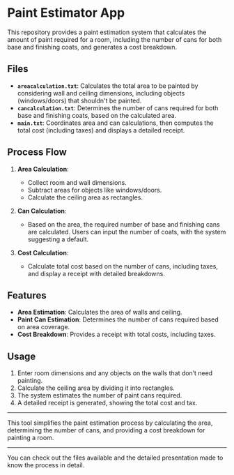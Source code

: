 # Paint Estimator App

This repository provides a paint estimation system that calculates the amount of paint required for a room, including the number of cans for both base and finishing coats, and generates a cost breakdown.

## Files

- **`areacalculation.txt`**: Calculates the total area to be painted by considering wall and ceiling dimensions, including objects (windows/doors) that shouldn't be painted.
- **`cancalculation.txt`**: Determines the number of cans required for both base and finishing coats, based on the calculated area.
- **`main.txt`**: Coordinates area and can calculations, then computes the total cost (including taxes) and displays a detailed receipt.

## Process Flow

1. **Area Calculation**:
   - Collect room and wall dimensions.
   - Subtract areas for objects like windows/doors.
   - Calculate the ceiling area as rectangles.

2. **Can Calculation**:
   - Based on the area, the required number of base and finishing cans are calculated. Users can input the number of coats, with the system suggesting a default.

3. **Cost Calculation**:
   - Calculate total cost based on the number of cans, including taxes, and display a receipt with detailed breakdowns.

## Features

- **Area Estimation**: Calculates the area of walls and ceiling.
- **Paint Can Estimation**: Determines the number of cans required based on area coverage.
- **Cost Breakdown**: Provides a receipt with total costs, including taxes.

## Usage

1. Enter room dimensions and any objects on the walls that don’t need painting.
2. Calculate the ceiling area by dividing it into rectangles.
3. The system estimates the number of paint cans required.
4. A detailed receipt is generated, showing the total cost and tax.

---

This tool simplifies the paint estimation process by calculating the area, determining the number of cans, and providing a cost breakdown for painting a room.

---

You can check out the files available and the detailed presentation made to know the process in detail.

